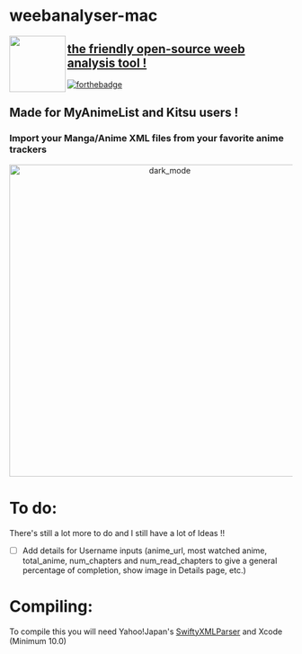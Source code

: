 # weebanalyser-mac
<img align="left" width="100" height="100" src="https://github.com/Yaroster/yarodsgn/blob/main/Logo_weebanalyser_2.0.png">

## [the friendly open-source weeb analysis tool !](https://github.com/Yaroster/weebanalyser/releases)
[![forthebadge](https://forthebadge.com/images/badges/made-with-swift.svg)](https://forthebadge.com)

## Made for MyAnimeList and Kitsu users !
### Import your Manga/Anime XML files from your favorite anime trackers
<p align="center">
<img width="555" alt="dark_mode" src="https://github.com/Yaroster/weebanalyser/blob/master/wa_scr.png">

# To do:
There's still a lot more to do and I still have a lot of Ideas !!
- [ ] Add details for Username inputs (anime_url, most watched anime, total_anime, num_chapters and num_read_chapters to give a general percentage of completion, show image in Details page, etc.)

# Compiling:
To compile this you will need Yahoo!Japan's [SwiftyXMLParser](https://github.com/yahoojapan/SwiftyXMLParser)
and Xcode (Minimum 10.0)
